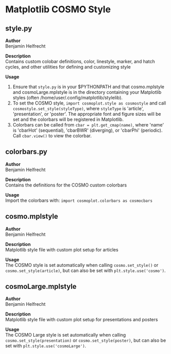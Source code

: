 Matplotlib COSMO Style
======================

style.py
--------
**Author**  
Benjamin Helfrecht

**Description**  
Contains custom colobar definitions,
color, linestyle, marker, and hatch cycles,
and other utilities for defining and customizing style

**Usage**  
1.  Ensure that `style.py` is in your $PYTHONPATH
    and that cosmo.mplstyle and cosmoLarge.mplstyle
    is in the directory containing
    your Matplotlib styles (often /home/user/.config/matplotlib/stylelib).
2.  To set the COSMO style, `import cosmoplot.style as cosmostyle`
    and call `cosmostyle.set_style(styleType)`, where `styleType`
    is 'article', 'presentation', or 'poster'.
    The appropriate font and figure sizes will be set
    and the colorbars will be registered in Matplotlib.
3.  Colorbars can be called from `cbar = plt.get_cmap(name)`,
    where 'name' is 'cbarHot' (sequential), 'cbarBWR' (diverging),
    or 'cbarPhi' (periodic). Call `cbar.view()` to view the colorbar.

colorbars.py
------------
**Author**  
Benjamin Helfrecht

**Description**  
Contains the definitions for the COSMO
custom colorbars

**Usage**  
Import the colorbars with:
`import cosmoplot.colorbars as cosmocbars`

cosmo.mplstyle
--------------
**Author**  
Benjamin Helfrecht

**Description**  
Matplotlib style file with custom plot setup
for articles

**Usage**  
The COSMO style is set automatically when calling 
`cosmo.set_style()` or `cosmo.set_style(article)`,
but can also be set with `plt.style.use('cosmo')`.

cosmoLarge.mplstyle
-------------------
**Author**  
Benjamin Helfrecht

**Description**  
Matplotlib style file with custom plot setup
for presentations and posters

**Usage**  
The COSMO Large style is set automatically when calling 
`cosmo.set_style(presentation)` or `cosmo.set_style(poster)`,
but can also be set with `plt.style.use('cosmoLarge')`.

